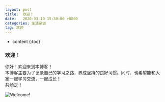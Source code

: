 ```yaml
---
layout: post
title:  欢迎！
date:   2020-03-10 15:30:00 +0800
categories: 生活杂谈
tag: 欢迎
---
```


* content
{:toc}


### 欢迎！    
你好！欢迎来到本博客！  
本博客主要为了记录自己的学习之路，养成坚持的良好习惯。同时，也希望能和大家一起学习交流，一起成长！  
共勉之！

![Welcome!](https://elvira521feng.github.io/YanQunJiang.github.io/styles/images/Totoro.jpg)


